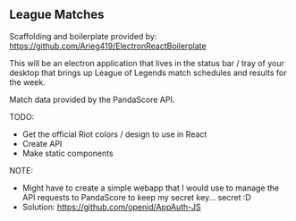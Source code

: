 ## League Matches

Scaffolding and boilerplate provided by: https://github.com/Arieg419/ElectronReactBoilerplate


This will be an electron application that lives in the status bar / tray of your desktop
that brings up League of Legends match schedules and results for the week.

Match data provided by the PandaScore API.



TODO:
- Get the official Riot colors / design to use in React
- Create API
- Make static components

NOTE: 
- Might have to create a simple webapp that I would use to manage the API requests to PandaScore to 
keep my secret key... secret :D
- Solution: https://github.com/openid/AppAuth-JS
